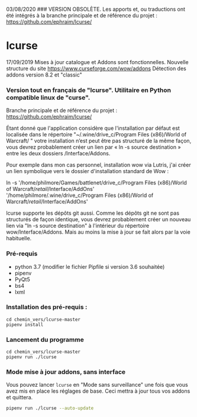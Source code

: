 03/08/2020
### VERSION OBSOLÈTE.
Les apports et, ou traductions ont été intégrés à la branche principale et de référence du projet :
https://github.com/ephraim/lcurse/

lcurse
======

17/09/2019 Mises à jour catalogue et Addons sont fonctionnelles.
Nouvelle structure du site https://www.curseforge.com/wow/addons 
Détection des addons version 8.2 et "classic"

### Version tout en français de "lcurse". Utilitaire en Python compatible linux de "curse".
Branche principale et de référence du projet :
https://github.com/ephraim/lcurse/

Étant donné que l'application considère que l'installation par défaut est localisée dans le répertoire
"~/.wine/drive_c/Program Files (x86)/World of Warcraft/ "
votre installation n’est peut être pas structuré de la même façon, vous devrez probablement créer un lien par « ln -s source destination » entre les deux dossiers /Interface/Addons.

Pour exemple dans mon cas personnel, installation wow via Lutris, j'ai créer un lien symbolique vers le dossier d'installation standard de Wow :

ln -s '/home/philmore/Games/battlenet/drive_c/Program Files (x86)/World of Warcraft/_retail_/Interface/AddOns' '/home/philmore/.wine/drive_c/Program Files (x86)/World of Warcraft/_retail_/Interface/AddOns'

lcurse supporte les dépôts git aussi.
Comme les dépôts git ne sont pas structurés de façon identique, vous devrez probablement créer un nouveau lien via
"ln -s source destination" à l'intérieur du répertoire wow/Interface/Addons.
Mais au moins la mise à jour se fait alors par la voie habituelle.

### Pré-requis
* python 3.7 (modifier le fichier Pipfile si version 3.6 souhaitée)
* pipenv
* PyQt5
* bs4
* lxml

### Installation des pré-requis :
```terminal bash
cd chemin_vers/lcurse-master
pipenv install
```
### Lancement du programme
```terminal bash
cd chemin_vers/lcurse-master
pipenv run ./lcurse
```
### Mode mise à jour addons, sans interface

Vous pouvez lancer `lcurse` en "Mode sans surveillance" une fois que vous avez mis en place les réglages de base.
Ceci mettra à jour tous vos addons et quittera.
```bash
pipenv run ./lcurse --auto-update
```

